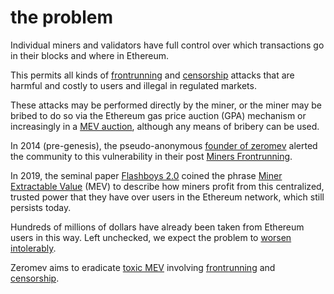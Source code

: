 # the problem

Individual miners and validators have full control over which transactions go in their blocks and where in Ethereum.

This permits all kinds of [frontrunning](/terms#frontrunning) and [censorship](/terms#censorship) attacks that are harmful and costly to users and illegal in regulated markets.

These attacks may be performed directly by the miner, or the miner may be bribed to do so via the Ethereum gas price auction (GPA) mechanism or increasingly in a [MEV auction](https://medium.com/offchainlabs/mev-auctions-considered-harmful-fa72f61a40ea), although any means of bribery can be used.

In 2014 (pre-genesis), the pseudo-anonymous [founder of zeromev](https://twitter.com/pmcgoohanCrypto) alerted the community to this vulnerability in their post [Miners Frontrunning](https://www.reddit.com/r/ethereum/comments/2d84yv/miners_frontrunning).

In 2019, the seminal paper [Flashboys 2.0](https://arxiv.org/abs/1904.05234) coined the phrase [Miner Extractable Value](/terms#miner-extractable-value) (MEV) to describe how miners profit from this centralized, trusted power that they have over users in the Ethereum network, which still persists today.

Hundreds of millions of dollars have already been taken from Ethereum users in this way. Left unchecked, we expect the problem to [worsen intolerably](https://www.coindesk.com/tech/2021/05/10/why-ethereums-miner-extractable-value-problem-is-way-worse-than-you-think). 

Zeromev aims to eradicate [toxic MEV](/terms#toxic-mev) involving [frontrunning](/terms#frontrunning) and [censorship](/terms#censorship).
